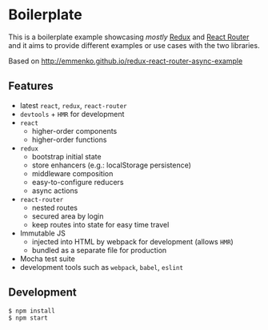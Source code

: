 # Boilerplate

This is a boilerplate example showcasing _mostly_ [Redux](https://github.com/gaearon/redux) and [React Router](https://github.com/rackt/react-router) and it aims to provide different examples or use cases with the two libraries.

Based on http://emmenko.github.io/redux-react-router-async-example

## Features

- latest `react`, `redux`, `react-router`
- `devtools` + `HMR` for development
- `react`
  - higher-order components
  - higher-order functions
- `redux`
  - bootstrap initial state
  - store enhancers (e.g.: localStorage persistence)
  - middleware composition
  - easy-to-configure reducers
  - async actions
- `react-router`
  - nested routes
  - secured area by login
  - keep routes into state for easy time travel
- Immutable JS
  - injected into HTML by webpack for development (allows `HMR`)
  - bundled as a separate file for production
- Mocha test suite 
- development tools such as `webpack`, `babel`, `eslint`

## Development

```bash
$ npm install
$ npm start
```
